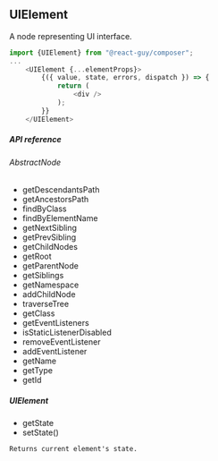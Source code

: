## UIElement
A node representing UI interface.
```javascript
import {UIElement} from "@react-guy/composer";
...
    <UIElement {...elementProps}>
        {({ value, state, errors, dispatch }) => {
            return (
                <div />
            );
        }}
    </UIElement>
```

##### API reference

###### AbstractNode
* getDescendantsPath
* getAncestorsPath
* findByClass
* findByElementName
* getNextSibling
* getPrevSibling
* getChildNodes
* getRoot
* getParentNode
* getSiblings
* getNamespace
* addChildNode
* traverseTree
* getClass
* getEventListeners
* isStaticListenerDisabled
* removeEventListener
* addEventListener
* getName
* getType
* getId

##### UIElement
* getState
* setState()
```text
Returns current element's state.
```
